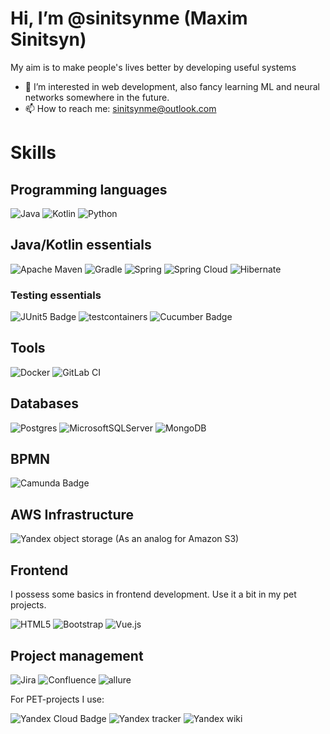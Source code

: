 # Hi, I’m @sinitsynme (Maxim Sinitsyn)

My aim is to make people's lives better by developing useful systems

- 👀 I’m interested in web development, also fancy learning ML and neural networks somewhere in the future.
- 📫 How to reach me: sinitsynme@outlook.com

<!---
sinitsynme/sinitsynme is a ✨ special ✨ repository because its `README.md` (this file) appears on your GitHub profile.
You can click the Preview link to take a look at your changes.
--->

# Skills

## Programming languages
![Java](https://img.shields.io/badge/java-%23ED8B00.svg?style=for-the-badge&logo=java&logoColor=white)
![Kotlin](https://img.shields.io/badge/kotlin-%237F52FF.svg?style=for-the-badge&logo=kotlin&logoColor=white)
![Python](https://img.shields.io/badge/python-3670A0?style=for-the-badge&logo=python&logoColor=ffdd54)

## Java/Kotlin essentials
![Apache Maven](https://img.shields.io/badge/Apache%20Maven-C71A36?style=for-the-badge&logo=Apache%20Maven&logoColor=white)
![Gradle](https://img.shields.io/badge/Gradle-02303A.svg?style=for-the-badge&logo=Gradle&logoColor=white)
![Spring](https://img.shields.io/badge/spring-%236DB33F.svg?style=for-the-badge&logo=spring&logoColor=white)
![Spring Cloud](https://img.shields.io/badge/SPRING%20CLOUD-b2da3e?style=for-the-badge)
![Hibernate](https://img.shields.io/badge/Hibernate-59666C?style=for-the-badge&logo=Hibernate&logoColor=white)

### Testing essentials
![JUnit5 Badge](https://img.shields.io/badge/JUnit5-25A162?logo=junit5&logoColor=fff&style=for-the-badge)
![testcontainers](https://img.shields.io/badge/testcontainers-3c939e?style=for-the-badge)
![Cucumber Badge](https://img.shields.io/badge/Cucumber-23D96C?logo=cucumber&logoColor=fff&style=for-the-badge)

## Tools
![Docker](https://img.shields.io/badge/docker-%230db7ed.svg?style=for-the-badge&logo=docker&logoColor=white)
![GitLab CI](https://img.shields.io/badge/gitlab%20ci-%23181717.svg?style=for-the-badge&logo=gitlab&logoColor=white)

## Databases
![Postgres](https://img.shields.io/badge/postgres-%23316192.svg?style=for-the-badge&logo=postgresql&logoColor=white)
![MicrosoftSQLServer](https://img.shields.io/badge/Microsoft%20SQL%20Server-CC2927?style=for-the-badge&logo=microsoft%20sql%20server&logoColor=white)
![MongoDB](https://img.shields.io/badge/MongoDB-%234ea94b.svg?style=for-the-badge&logo=mongodb&logoColor=white)

## BPMN
![Camunda Badge](https://img.shields.io/badge/Camunda-FC5D0D?logo=camunda&logoColor=fff&style=for-the-badge)

## AWS Infrastructure
![Yandex object storage](https://img.shields.io/badge/Yandex%20object%20storage-b2daed?style=for-the-badge) (As an analog for Amazon S3)

## Frontend
I possess some basics in frontend development. Use it a bit in my pet projects. 

![HTML5](https://img.shields.io/badge/html5-%23E34F26.svg?style=for-the-badge&logo=html5&logoColor=white)
![Bootstrap](https://img.shields.io/badge/bootstrap-%23563D7C.svg?style=for-the-badge&logo=bootstrap&logoColor=white)
![Vue.js](https://img.shields.io/badge/vuejs-%2335495e.svg?style=for-the-badge&logo=vuedotjs&logoColor=%234FC08D) 


## Project management
![Jira](https://img.shields.io/badge/jira-%230A0FFF.svg?style=for-the-badge&logo=jira&logoColor=white)
![Confluence](https://img.shields.io/badge/confluence-%23172BF4.svg?style=for-the-badge&logo=confluence&logoColor=white)
![allure](https://img.shields.io/badge/allure-74f29c?style=for-the-badge)

For PET-projects I use:

![Yandex Cloud Badge](https://img.shields.io/badge/Yandex%20Cloud-5282FF?logo=yandexcloud&logoColor=fff&style=for-the-badge)
![Yandex tracker](https://img.shields.io/badge/Yandex%20tracker-b2daed?style=for-the-badge)
![Yandex wiki](https://img.shields.io/badge/Yandex%20wiki-b2daed?style=for-the-badge)
